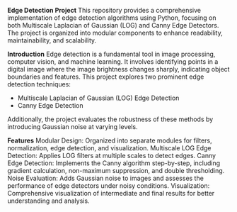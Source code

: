****Edge Detection Project****
This repository provides a comprehensive implementation of edge detection algorithms using Python, focusing on both Multiscale Laplacian of Gaussian (LOG) and Canny Edge Detectors. The project is organized into modular components to enhance readability, maintainability, and scalability.

**Introduction**
Edge detection is a fundamental tool in image processing, computer vision, and machine learning. It involves identifying points in a digital image where the image brightness changes sharply, indicating object boundaries and features. This project explores two prominent edge detection techniques:

- Multiscale Laplacian of Gaussian (LOG) Edge Detection
- Canny Edge Detection
  
Additionally, the project evaluates the robustness of these methods by introducing Gaussian noise at varying levels.

**Features**
Modular Design: Organized into separate modules for filters, normalization, edge detection, and visualization.
Multiscale LOG Edge Detection: Applies LOG filters at multiple scales to detect edges.
Canny Edge Detection: Implements the Canny algorithm step-by-step, including gradient calculation, non-maximum suppression, and double thresholding.
Noise Evaluation: Adds Gaussian noise to images and assesses the performance of edge detectors under noisy conditions.
Visualization: Comprehensive visualization of intermediate and final results for better understanding and analysis.
